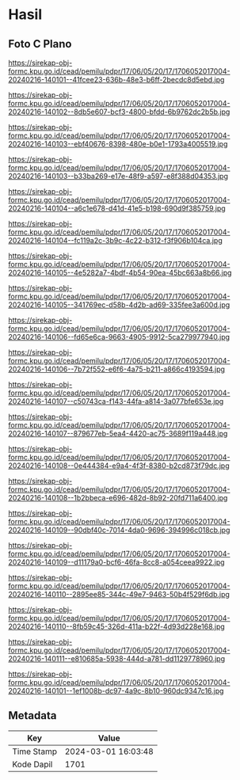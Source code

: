 # Hasil

## Foto C Plano

https://sirekap-obj-formc.kpu.go.id/cead/pemilu/pdpr/17/06/05/20/17/1706052017004-20240216-140101--41fcee23-636b-48e3-b6ff-2becdc8d5ebd.jpg

https://sirekap-obj-formc.kpu.go.id/cead/pemilu/pdpr/17/06/05/20/17/1706052017004-20240216-140102--8db5e607-bcf3-4800-bfdd-6b9762dc2b5b.jpg

https://sirekap-obj-formc.kpu.go.id/cead/pemilu/pdpr/17/06/05/20/17/1706052017004-20240216-140103--ebf40676-8398-480e-b0e1-1793a4005519.jpg

https://sirekap-obj-formc.kpu.go.id/cead/pemilu/pdpr/17/06/05/20/17/1706052017004-20240216-140103--b33ba269-e17e-48f9-a597-e8f388d04353.jpg

https://sirekap-obj-formc.kpu.go.id/cead/pemilu/pdpr/17/06/05/20/17/1706052017004-20240216-140104--a6c1e678-d41d-41e5-b198-690d9f385759.jpg

https://sirekap-obj-formc.kpu.go.id/cead/pemilu/pdpr/17/06/05/20/17/1706052017004-20240216-140104--fc119a2c-3b9c-4c22-b312-f3f906b104ca.jpg

https://sirekap-obj-formc.kpu.go.id/cead/pemilu/pdpr/17/06/05/20/17/1706052017004-20240216-140105--4e5282a7-4bdf-4b54-90ea-45bc663a8b66.jpg

https://sirekap-obj-formc.kpu.go.id/cead/pemilu/pdpr/17/06/05/20/17/1706052017004-20240216-140105--341769ec-d58b-4d2b-ad69-335fee3a600d.jpg

https://sirekap-obj-formc.kpu.go.id/cead/pemilu/pdpr/17/06/05/20/17/1706052017004-20240216-140106--fd65e6ca-9663-4905-9912-5ca279977940.jpg

https://sirekap-obj-formc.kpu.go.id/cead/pemilu/pdpr/17/06/05/20/17/1706052017004-20240216-140106--7b72f552-e6f6-4a75-b211-a866c4193594.jpg

https://sirekap-obj-formc.kpu.go.id/cead/pemilu/pdpr/17/06/05/20/17/1706052017004-20240216-140107--c50743ca-f143-44fa-a814-3a077bfe653e.jpg

https://sirekap-obj-formc.kpu.go.id/cead/pemilu/pdpr/17/06/05/20/17/1706052017004-20240216-140107--879677eb-5ea4-4420-ac75-3689f119a448.jpg

https://sirekap-obj-formc.kpu.go.id/cead/pemilu/pdpr/17/06/05/20/17/1706052017004-20240216-140108--0e444384-e9a4-4f3f-8380-b2cd873f79dc.jpg

https://sirekap-obj-formc.kpu.go.id/cead/pemilu/pdpr/17/06/05/20/17/1706052017004-20240216-140108--1b2bbeca-e696-482d-8b92-20fd711a6400.jpg

https://sirekap-obj-formc.kpu.go.id/cead/pemilu/pdpr/17/06/05/20/17/1706052017004-20240216-140109--90dbf40c-7014-4da0-9696-394996c018cb.jpg

https://sirekap-obj-formc.kpu.go.id/cead/pemilu/pdpr/17/06/05/20/17/1706052017004-20240216-140109--d11179a0-bcf6-46fa-8cc8-a054ceea9922.jpg

https://sirekap-obj-formc.kpu.go.id/cead/pemilu/pdpr/17/06/05/20/17/1706052017004-20240216-140110--2895ee85-344c-49e7-9463-50b4f529f6db.jpg

https://sirekap-obj-formc.kpu.go.id/cead/pemilu/pdpr/17/06/05/20/17/1706052017004-20240216-140110--8fb59c45-326d-411a-b22f-4d93d228e168.jpg

https://sirekap-obj-formc.kpu.go.id/cead/pemilu/pdpr/17/06/05/20/17/1706052017004-20240216-140111--e810685a-5938-444d-a781-dd1129778960.jpg

https://sirekap-obj-formc.kpu.go.id/cead/pemilu/pdpr/17/06/05/20/17/1706052017004-20240216-140101--1ef1008b-dc97-4a9c-8b10-960dc9347c16.jpg


## Metadata

| Key        | Value               |
| ---------- | ------------------- |
| Time Stamp | 2024-03-01 16:03:48 |
| Kode Dapil | 1701                |



